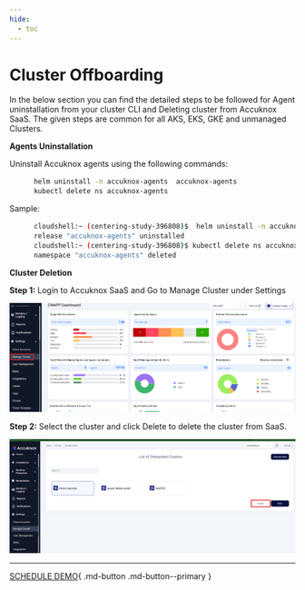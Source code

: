 ```yaml
---
hide:
  - toc
---
```


# **Cluster Offboarding**

In the below section you can find the detailed steps to be followed for Agent uninstallation from your cluster CLI and Deleting cluster from Accuknox SaaS.
The given steps are common for all  AKS, EKS, GKE and unmanaged Clusters.

**Agents Uninstallation** 

Uninstall Accuknox agents using the following commands:

```sh
      helm uninstall -n accuknox-agents  accuknox-agents
      kubectl delete ns accuknox-agents
```
Sample:

```sh
      cloudshell:~ (centering-study-396808)$  helm uninstall -n accuknox-agents  accuknox-agents
      release "accuknox-agents" uninstalled
      cloudshell:~ (centering-study-396808)$ kubectl delete ns accuknox-agents
      namespace "accuknox-agents" deleted
```

**Cluster Deletion**

**Step 1:** Login to Accuknox SaaS and Go to Manage Cluster under Settings

![](/getting-started/images/cluster-off-2.png)

**Step 2:** Select the cluster and click Delete to delete the cluster from SaaS.

![](/getting-started/images/cluster-off-3.png)

 



  - - - 
[SCHEDULE DEMO](https://www.accuknox.com/contact-us){ .md-button .md-button--primary }
